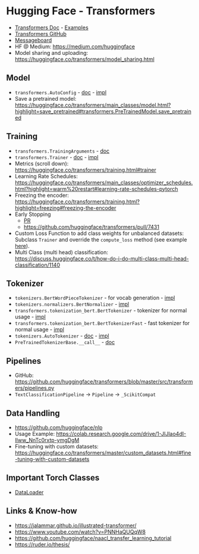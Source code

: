 # Hugging Face - Transformers
- [Transformers Doc](https://huggingface.co/transformers/) - [Examples](https://huggingface.co/transformers/examples.html)
- [Transformers GitHub](https://github.com/huggingface/transformers)
- [Messageboard](https://discuss.huggingface.co/categories)
- HF @ Medium: <https://medium.com/huggingface>
- Model sharing and uploading:
  <https://huggingface.co/transformers/model_sharing.html>

## Model
- `transformers.AutoConfig` -
  [doc](https://huggingface.co/transformers/model_doc/auto.html#autoconfig) -
  [impl](https://github.com/huggingface/transformers/blob/master/src/transformers/configuration_auto.py)
- Save a pretrained model:
  <https://huggingface.co/transformers/main_classes/model.html?highlight=save_pretrained#transformers.PreTrainedModel.save_pretrained>

## Training
- `transformers.TrainingArguments` -
  [doc](https://huggingface.co/transformers/main_classes/trainer.html#trainingarguments)
- `transformers.Trainer` -
  [doc](https://huggingface.co/transformers/main_classes/trainer.html) -
  [impl](https://github.com/huggingface/transformers/blob/master/src/transformers/trainer.py)
- Metrics (scroll down):
  <https://huggingface.co/transformers/training.html#trainer>
- Learning Rate Schedules:
  <https://huggingface.co/transformers/main_classes/optimizer_schedules.html?highlight=warm%20restart#learning-rate-schedules-pytorch>
- Freezing the encoder:
  <https://huggingface.co/transformers/training.html?highlight=freezing#freezing-the-encoder>
- Early Stopping
  - [PR](https://github.com/huggingface/transformers/pull/4186)
  - <https://github.com/huggingface/transformers/pull/7431>
- Custom Loss Function to add class weights for unbalanced datasets:
  Subclass `Trainer` and override the `compute_loss` method (see
  example
  [here](https://huggingface.co/transformers/master/main_classes/trainer.html)).
- Multi Class (multi head) classification:
  <https://discuss.huggingface.co/t/how-do-i-do-multi-class-multi-head-classification/1140>

## Tokenizer
- `tokenizers.BertWordPieceTokenizer` - for vocab generation -
  [impl](https://github.com/huggingface/tokenizers/blob/master/bindings/python/py_src/tokenizers/implementations/bert_wordpiece.py)
- `tokenizers.normalizers.BertNormalizer` -
  [impl](https://github.com/huggingface/tokenizers/blob/master/bindings/python/py_src/tokenizers/normalizers/__init__.pyi)
- `transformers.tokenization_bert.BertTokenizer` - tokenizer for
  normal usage -
  [impl](https://github.com/huggingface/transformers/blob/master/src/transformers/tokenization_bert.py)
- `transformers.tokenization_bert.BertTokenizerFast` - fast tokenizer
  for normal usage -
  [impl](https://github.com/huggingface/transformers/blob/master/src/transformers/tokenization_bert.py)
- `tokenizers.AutoTokenizer` -
  [doc](https://huggingface.co/transformers/model_doc/auto.html#autotokenizer) -
  [impl](https://github.com/huggingface/transformers/blob/master/src/transformers/tokenization_auto.py)
- `PreTrainedTokenizerBase.__call__` -
  [doc](https://huggingface.co/transformers/internal/tokenization_utils.html#transformers.tokenization_utils_base.PreTrainedTokenizerBase.__call__)

## Pipelines
- GitHub:
  <https://github.com/huggingface/transformers/blob/master/src/transformers/pipelines.py>
- `TextClassificationPipeline` -\> `Pipeline` -\> `_ScikitCompat`

## Data Handling
- <https://github.com/huggingface/nlp>
- Usage Example:
  <https://colab.research.google.com/drive/1-JIJlao4dI-Ilww_NnTc0rxtp-ymgDgM>
- Fine-tuning with custom datasets:
  <https://huggingface.co/transformers/master/custom_datasets.html#fine-tuning-with-custom-datasets>

## Important Torch Classes
- [DataLoader](https://pytorch.org/docs/stable/data.html#torch.utils.data.DataLoader)

## Links & Know-how
- <https://jalammar.github.io/illustrated-transformer/>
- <https://www.youtube.com/watch?v=PNNHaQUQqW8>
- <https://github.com/huggingface/naacl_transfer_learning_tutorial>
- <https://ruder.io/thesis/>
